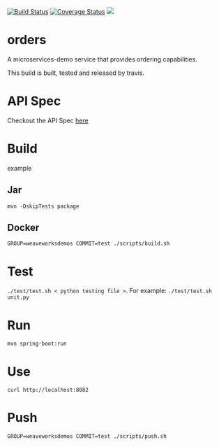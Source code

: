[![Build Status](https://travis-ci.org/microservices-demo/orders.svg?branch=master)](https://travis-ci.org/microservices-demo/orders) [![Coverage Status](https://coveralls.io/repos/github/microservices-demo/orders/badge.svg?branch=master)](https://coveralls.io/github/microservices-demo/orders?branch=master)
[![](https://images.microbadger.com/badges/image/weaveworksdemos/orders.svg)](http://microbadger.com/images/weaveworksdemos/orders "Get your own image badge on microbadger.com")

# orders
A microservices-demo service that provides ordering capabilities.

This build is built, tested and released by travis.

# API Spec
Checkout the API Spec [here](http://microservices-demo.github.io/api/index?url=https://raw.githubusercontent.com/microservices-demo/orders/master/api-spec/orders.json)

# Build
example

## Jar
`mvn -DskipTests package`

## Docker
`GROUP=weaveworksdemos COMMIT=test ./scripts/build.sh`

# Test
`./test/test.sh < python testing file >`. For example: `./test/test.sh unit.py`

# Run
`mvn spring-boot:run`

# Use
`curl http://localhost:8082`

# Push
`GROUP=weaveworksdemos COMMIT=test ./scripts/push.sh`
